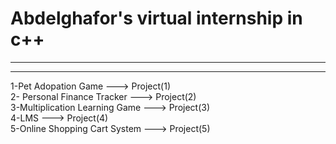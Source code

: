 # Abdelghafor's virtual internship in c++
---------------------------------------------------------------
---------------------------------------------------------------
1-Pet Adopation Game ---> Project(1)                                                                                                                                                          
2- Personal Finance Tracker  ---> Project(2)                                                                             
3-Multiplication Learning Game ---> Project(3)                                                                                      
4-LMS ---> Project(4)                                                                                       
5-Online Shopping Cart System ---> Project(5)                                                                                                             
